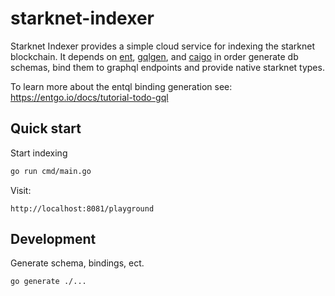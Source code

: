 # starknet-indexer

Starknet Indexer provides a simple cloud service for indexing the starknet blockchain. It depends on [ent](https://entgo.io/), [gqlgen](https://github.com/99designs/gqlgen), and [caigo](https://github.com/dontpanicdao/caigo) in order generate db schemas, bind them to graphql endpoints and provide native starknet types.

To learn more about the entql binding generation see: https://entgo.io/docs/tutorial-todo-gql

## Quick start

Start indexing

```sh
go run cmd/main.go
```

Visit:

```
http://localhost:8081/playground
```

## Development

Generate schema, bindings, ect.

```sh
go generate ./...
```
